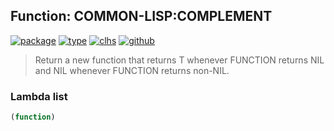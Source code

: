 ## Function: COMMON-LISP:COMPLEMENT
[![package](https://img.shields.io/badge/Package-COMMON--LISP-5f9ea0.svg?style=social&colorA=999999)](../) [![type](https://img.shields.io/badge/Type-Function-5f9ea0.svg?style=social&colorA=999999)](../#function) [![clhs](https://img.shields.io/badge/CLHS-COMPLEMENT-5f9ea0.svg?style=social&colorA=999999)](http://www.lispworks.com/documentation/HyperSpec/Body/f_comple.htm) [![github](https://img.shields.io/badge/GitHub-View_the_source-5f9ea0.svg?style=social&colorA=999999&logo=github)](https://github.com/sbcl/sbcl/blob/master/src/code/funutils.lisp/) 

> Return a new function that returns T whenever FUNCTION returns NIL and
> NIL whenever FUNCTION returns non-NIL.

### Lambda list
```cl
(function)
```
